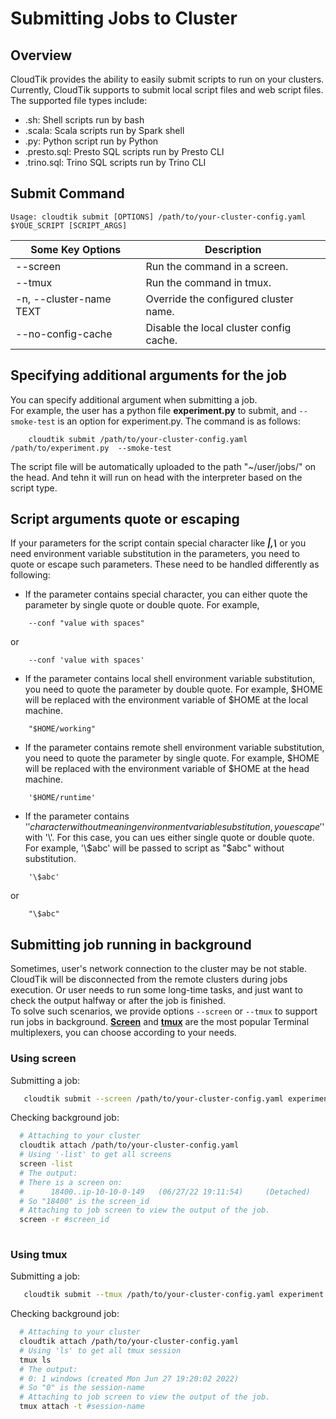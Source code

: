 # Submitting Jobs to Cluster

## Overview
CloudTik provides the ability to easily submit scripts to run on your clusters. Currently, CloudTik supports to submit local script files and web script files.
The supported file types include:
- .sh: Shell scripts run by bash
- .scala: Scala scripts run by Spark shell
- .py: Python script run by Python
- .presto.sql: Presto SQL scripts run by Presto CLI
- .trino.sql: Trino SQL scripts run by Trino CLI

## Submit Command


```
Usage: cloudtik submit [OPTIONS] /path/to/your-cluster-config.yaml $YOUE_SCRIPT [SCRIPT_ARGS]
```

| Some Key Options        | Description|
|-------------------------|---|
| --screen                |Run the command in a screen.|
| --tmux                  |Run the command in tmux.|
| -n, --cluster-name TEXT |Override the configured cluster name.|
| --no-config-cache       |Disable the local cluster config cache.|


## Specifying additional arguments for the job

You can specify additional argument when submitting a job.  
For example, the user has a python file **experiment.py** to submit, and `--smoke-test` is an option for experiment.py. The command is as follows:
```
    cloudtik submit /path/to/your-cluster-config.yaml /path/to/experiment.py  --smoke-test
```
The script file will be automatically uploaded to the path "~/user/jobs/" on the head. And tehn it will run on head with the interpreter based on the script type.

## Script arguments quote or escaping
If your parameters for the script contain special character like ***|,\\*** or
you need environment variable substitution in the parameters, you need to quote or escape such parameters.
These need to be handled differently as following:

- If the parameter contains special character, you can either quote the parameter by single quote or double quote.
For example,
```
    --conf "value with spaces"
```
or
```
    --conf 'value with spaces'
```

- If the parameter contains local shell environment variable substitution, you need to quote the parameter by double quote.
For example, $HOME will be replaced with the environment variable of $HOME at the local machine.
```
    "$HOME/working"
```

- If the parameter contains remote shell environment variable substitution, you need to quote the parameter by single quote.
For example, $HOME will be replaced with the environment variable of $HOME at the head machine.
```
    '$HOME/runtime'
```

- If the parameter contains '$' character without meaning environment variable substitution, you escape '$' with '\\'.
For this case, you can ues either single quote or double quote.
For example, '\\$abc' will be passed to script as "$abc" without substitution.
```
    '\$abc'
```
or
```
    "\$abc"
```

## Submitting job running in background
    
Sometimes, user's network connection to the cluster may be not stable. CloudTik will be disconnected from the remote clusters during jobs execution.
Or user needs to run some long-time tasks, and just want to check the output halfway or after the job is finished.  
To solve such scenarios, we provide options `--screen` or `--tmux` to support run jobs in background. 
**[Screen](https://www.gnu.org/software/screen/manual/screen.html)** and **[tmux](https://github.com/tmux/tmux/wiki/Getting-Started)** are the most popular Terminal multiplexers, you can choose according to your needs.

###  Using screen
Submitting a job:
```bash
   cloudtik submit --screen /path/to/your-cluster-config.yaml experiment.py
```
Checking background job:
```bash
  # Attaching to your cluster
  cloudtik attach /path/to/your-cluster-config.yaml 
  # Using '-list' to get all screens
  screen -list
  # The output:
  # There is a screen on:
  #      18400..ip-10-10-0-149   (06/27/22 19:11:54)     (Detached)
  # So "18400" is the screen_id
  # Attaching to job screen to view the output of the job.
  screen -r #screen_id
  
```

###  Using tmux
Submitting a job:
```bash
   cloudtik submit --tmux /path/to/your-cluster-config.yaml experiment.py
```
Checking background job:
```bash
  # Attaching to your cluster
  cloudtik attach /path/to/your-cluster-config.yaml 
  # Using 'ls' to get all tmux session
  tmux ls
  # The output:
  # 0: 1 windows (created Mon Jun 27 19:20:02 2022)
  # So "0" is the session-name
  # Attaching to job screen to view the output of the job.
  tmux attach -t #session-name
  
```


